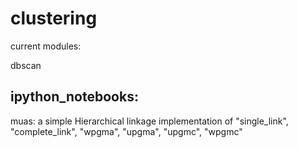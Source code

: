 # clustering

current modules:

dbscan

## ipython_notebooks:

 muas: a simple Hierarchical linkage implementation of  "single_link", "complete_link", "wpgma", "upgma", "upgmc", "wpgmc"
